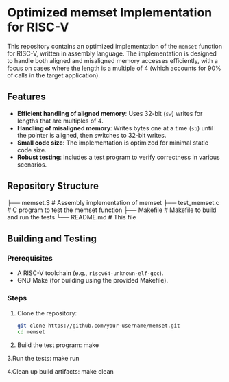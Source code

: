 # Optimized memset Implementation for RISC-V

This repository contains an optimized implementation of the `memset` function for RISC-V, written in assembly language. The implementation is designed to handle both aligned and misaligned memory accesses efficiently, with a focus on cases where the length is a multiple of 4 (which accounts for 90% of calls in the target application).

## Features
- **Efficient handling of aligned memory**: Uses 32-bit (`sw`) writes for lengths that are multiples of 4.
- **Handling of misaligned memory**: Writes bytes one at a time (`sb`) until the pointer is aligned, then switches to 32-bit writes.
- **Small code size**: The implementation is optimized for minimal static code size.
- **Robust testing**: Includes a test program to verify correctness in various scenarios.

## Repository Structure
├── memset.S # Assembly implementation of memset
├── test_memset.c # C program to test the memset function
├── Makefile # Makefile to build and run the tests
└── README.md # This file


## Building and Testing

### Prerequisites
- A RISC-V toolchain (e.g., `riscv64-unknown-elf-gcc`).
- GNU Make (for building using the provided Makefile).

### Steps
1. Clone the repository:
   ```bash
   git clone https://github.com/your-username/memset.git
   cd memset


2. Build the test program:
    make

3.Run the tests:
    make run

4.Clean up build artifacts:
    make clean


